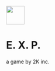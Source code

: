 <img src="https://iamcev.github.io/exp-game/favicon.png" width=50><br>
# E. X. P.
a game by 2K inc.

